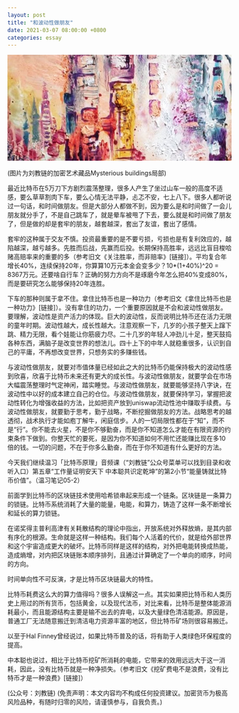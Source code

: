```yaml
---
layout: post
title: "和波动性做朋友"
date: 2021-03-07 08:00:00 +0800
categories: essay
---
```


![](/images/2021/20210307.jpg)

(图片为刘教链的加密艺术藏品Mysterious buildings局部)

最近比特币在5万刀下方剧烈震荡整理，很多人产生了坐过山车一般的高度不适感，要么草草割肉下车，要么心情无法平静，忐忑不安，七上八下。很多人都听说过一句话，和时间做朋友。但是大部分人都做不到，因为要么是和时间做了一会儿朋友就分手了，不是自己跳车了，就是晕车被甩了下去，要么就是和时间做了朋友了，但是做的却是套牢的朋友，越套越深，套出了友谊，套出了感情。

套牢的这种属于交友不慎。投资最重要的是不要亏损，亏损也是有复利效应的，越陷越深，越亏越多。先胜而后战，先赢而后投。长期保持高胜率，远远比盲目梭哈赌高赔率来的重要的多（参考旧文《关注胜率，而非赔率》[链接]）。平均复合年增长40%，连续保持20年，你算算10万元本金会变多少？10*(1+40%)^20 = 8367万元。还要啥自行车？正确的努力方向不是琢磨今年怎么把40%变成80%，而是要研究怎么能够保持20年连胜。

下车的那种则属于拿不住。拿住比特币也是一种功力（参考旧文《拿住比特币也是一种功力》[链接]）。没有拿住的功力，一个重要原因就是不会和波动性做朋友。要理解，波动性是资产活力的体现。巨大的波动性，反而说明比特币还在活力无限的童年时期。波动性越大，成长性越大。注意观察一下，几岁的小孩子整天上蹿下跳、精力无限，看个娃能让你筋疲力尽。二十几岁的年轻人冲劲儿十足，整天鼓捣各种东西，满脑子是改变世界的想法儿。四十上下的中年人就稳重很多，认识到自己的平庸，不再想改变世界，只想务实的多赚些钱。

与波动性做朋友，就要对市值体量已经如此之大的比特币仍能保持极大的波动性感到欣喜，欣喜于比特币未来还有更大的成长性。与波动性做朋友，就要学会在市场大幅震荡整理时气定神闲，踏实睡觉。与波动性做朋友，就要能够坚持八字诀，在波动性中以好的成本建立自己的仓位。与波动性做朋友，就要保持学习，掌握把波动性转化为增强收益的方法，比如把资产放到uniswap流动性池中赚取手续费。与波动性做朋友，就要勤于思考，勤于战略，不断挖掘做朋友的方法。战略思考的越透彻，战术执行才能如庖丁解牛，闲庭信步。人的一切局限性都在于“知”，而不是“行”。你不能去火星，不是你不够勤奋，而是你不知道怎么才能在有限资源的约束条件下做到。你整天忙的要死，是因为你不知道如何不用忙还能赚比现在多10倍的钱。一切的问题，不在于你多么勤奋，而在于你不知道有什么更好的方法。

今天我们继续温习「比特币原理」音频课（“刘教链”公众号菜单可以找到目录和收听入口）第五章“工作量证明安天下 中本聪共识定乾坤”的第2小节“能量铸就比特币价值”。（温习笔记05-2）

前面学到比特币的区块链技术使用哈希锁串起来形成一个链条。区块链是一条算力的锁链。比特币系统消耗了大量的能量，电能，和算力，铸造了这样一条不断增长和延长的算力锁链。

在诺奖得主普利高津有关耗散结构的理论中指出，开放系统对外释放熵，是其内部有序化的根源。生命就是这样一种结构。我们每个人活着的代价，就是给外部世界和这个宇宙造成更大的破坏。比特币同样是这样的结构，对外把电能转换成热能，造成熵增，对内把区块链账本顺序排列，且通过计算确定了一个单向的顺序，时间的方向。

时间单向性不可反演，才是比特币区块链最大的特性。

比特币耗费这么大的算力值得吗？很多人误解这一点。其实如果把比特币和人类历史上用过的所有货币，包括黄金，以及现代法币，对比来看，比特币是整体能源消耗最小，而且能源结构主要是输不出去的弃电，以及大量绿色清洁能源。原因是，普通工厂无法随意搬迁到清洁电力资源丰富的地区，但比特币矿场则很容易搬迁。

以至于Hal Finney曾经说过，如果比特币普及的话，将有助于人类绿色环保程度的提高。

中本聪也说过，相比于比特币挖矿所消耗的电能，它带来的效用远远大于这一消耗，因此，没有比特币就是一种净损失。（参考旧文《挖矿费电不是浪费，没有比特币才是一种浪费》[链接]）

(公众号：刘教链)
(免责声明：本文内容均不构成任何投资建议。加密货币为极高风险品种，有随时归零的风险，请谨慎参与，自我负责。)
